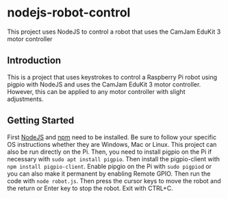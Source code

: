 # nodejs-robot-control
This project uses NodeJS to control a robot that uses the CamJam EduKit 3 motor controller

## Introduction

This is a project that uses keystrokes to control a Raspberry Pi robot using pigpio with NodeJS and uses the CamJam EduKit 3 motor controller. However, this can be applied to any motor controller with slight adjustments.

## Getting Started

First [NodeJS](https://nodejs.org/en/) and [npm](https://www.npmjs.com/) need to be installed. Be sure to follow your specific OS instructions whether they are Windows, Mac or Linux. This project can also be run directly on the Pi. Then, you need to install pigpio on the Pi if necessary with `sudo apt install pigpio`. Then install the pigpio-client with `npm install pigpio-client`. Enable pipgio on the Pi with `sudo pigpiod` or you can also make it permanent by enabling Remote GPIO. Then run the code with `node robot.js`. Then press the cursor keys to move the robot and the return or Enter key to stop the robot. Exit with CTRL+C.
